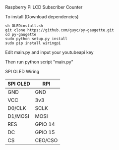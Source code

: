 Raspberry Pi LCD Subscriber Counter

To install (Download dependencies)

```console
sh OLEDinstall.sh
git clone https://github.com/guyc/py-gaugette.git
cd py-gaugette
sudo python setup.py install
sudo pip install wiringpi
```

Edit main.py and input your youtubeapi key

Then run python script "main.py"

SPI OLED Wiring

| SPI OLED 	| RPI     	|
|----------	|---------	|
| GND      	| GND     	|
| VCC      	| 3v3     	|
| D0/CLK   	| SCLK    	|
| D1/MOSI  	| MOSI    	|
| RES      	| GPIO 14 	|
| DC       	| GPIO 15 	|
| CS       	| CEO/CSO 	|

